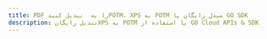 ---title: PDF را به  تبدیل کنیدPOTM، XPS به POTM مبدل رایگان یا GO SDKdescription: تبدیل رایگانXPS به POTM با استفاده از GO Cloud APIs & SDK همچنین اسناد PDF را در Cloud ایجاد، ویرایش و رندر کنید.---
